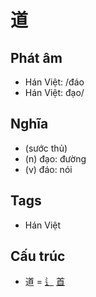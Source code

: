 # 道

## Phát âm
* Hán Việt: /đáo
* Hán Việt: đạo/

## Nghĩa
* (sước thủ)
* (n) đạo: đường
* (v) đáo: nói

## Tags
* Hán Việt

## Cấu trúc
* 道 = [辶](辶.md) [首](首.md)

<script>window.HANZI_FIELD='道';</script>